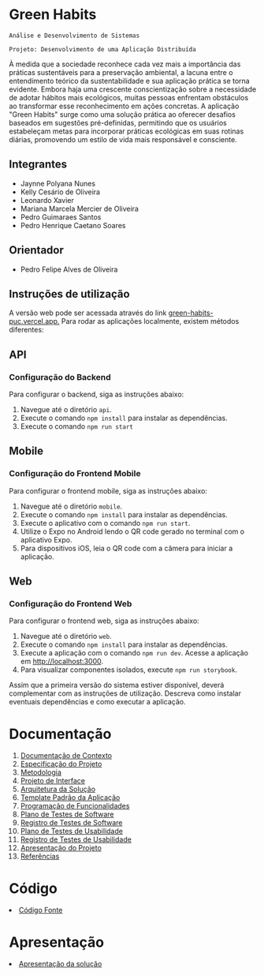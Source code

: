 # Green Habits

`Análise e Desenvolvimento de Sistemas`

`Projeto: Desenvolvimento de uma Aplicação Distribuída`

À medida que a sociedade reconhece cada vez mais a importância das práticas sustentáveis para a preservação ambiental, a lacuna entre o entendimento teórico da sustentabilidade e sua aplicação prática se torna evidente. Embora haja uma crescente conscientização sobre a necessidade de adotar hábitos mais ecológicos, muitas pessoas enfrentam obstáculos ao transformar esse reconhecimento em ações concretas. A aplicação "Green Habits" surge como uma solução prática ao oferecer desafios baseados em sugestões pré-definidas, permitindo que os usuários estabeleçam metas para incorporar práticas ecológicas em suas rotinas diárias, promovendo um estilo de vida mais responsável e consciente.


## Integrantes

* Jaynne Polyana Nunes
* Kelly Cesário de Oliveira
* Leonardo Xavier
* Mariana Marcela Mercier de Oliveira
* Pedro Guimaraes Santos
* Pedro Henrique Caetano Soares

## Orientador

* Pedro Felipe Alves de Oliveira

## Instruções de utilização
A versão web pode ser acessada através do link [green-habits-puc.vercel.app.](https://green-habits-puc.vercel.app/)
Para rodar as aplicações localmente, existem métodos diferentes:
## API

### Configuração do Backend

Para configurar o backend, siga as instruções abaixo:

1. Navegue até o diretório `api`.
2. Execute o comando `npm install` para instalar as dependências.
3. Execute o comando `npm run start`

## Mobile

### Configuração do Frontend Mobile

Para configurar o frontend mobile, siga as instruções abaixo:

1. Navegue até o diretório `mobile`.
2. Execute o comando `npm install` para instalar as dependências.
3. Execute o aplicativo com o comando `npm run start`.
4. Utilize o Expo no Android lendo o QR code gerado no terminal com o aplicativo Expo.
5. Para dispositivos iOS, leia o QR code com a câmera para iniciar a aplicação.

## Web

### Configuração do Frontend Web

Para configurar o frontend web, siga as instruções abaixo:

1. Navegue até o diretório `web`.
2. Execute o comando `npm install` para instalar as dependências.
3. Execute a aplicação com o comando `npm run dev`. Acesse a aplicação em [http://localhost:3000](http://localhost:3000).
4. Para visualizar componentes isolados, execute `npm run storybook`.


Assim que a primeira versão do sistema estiver disponível, deverá complementar com as instruções de utilização. Descreva como instalar eventuais dependências e como executar a aplicação.

# Documentação

<ol>
<li><a href="docs/01-Documentação de Contexto.md"> Documentação de Contexto</a></li>
<li><a href="docs/02-Especificação do Projeto.md"> Especificação do Projeto</a></li>
<li><a href="docs/03-Metodologia.md"> Metodologia</a></li>
<li><a href="docs/04-Projeto de Interface.md"> Projeto de Interface</a></li>
<li><a href="docs/05-Arquitetura da Solução.md"> Arquitetura da Solução</a></li>
<li><a href="docs/06-Template Padrão da Aplicação.md"> Template Padrão da Aplicação</a></li>
<li><a href="docs/07-Programação de Funcionalidades.md"> Programação de Funcionalidades</a></li>
<li><a href="docs/08-Plano de Testes de Software.md"> Plano de Testes de Software</a></li>
<li><a href="docs/09-Registro de Testes de Software.md"> Registro de Testes de Software</a></li>
<li><a href="docs/10-Plano de Testes de Usabilidade.md"> Plano de Testes de Usabilidade</a></li>
<li><a href="docs/11-Registro de Testes de Usabilidade.md"> Registro de Testes de Usabilidade</a></li>
<li><a href="docs/12-Apresentação do Projeto.md"> Apresentação do Projeto</a></li>
<li><a href="docs/13-Referências.md"> Referências</a></li>
</ol>

# Código

<li><a href="src/"> Código Fonte</a></li>

# Apresentação

<li><a href="presentation/README.md"> Apresentação da solução</a></li>
